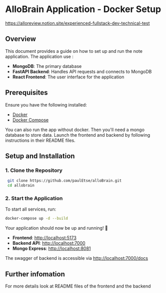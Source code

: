 # AlloBrain Application - Docker Setup
https://alloreview.notion.site/experienced-fullstack-dev-technical-test

## Overview
This document provides a guide on how to set up and run the note application. The application use :
- **MongoDB**: The primary database
- **FastAPI Backend**: Handles API requests and connects to MongoDB
- **React Frontend**: The user interface for the application

## Prerequisites
Ensure you have the following installed:
- [Docker](https://www.docker.com/get-started)
- [Docker Compose](https://docs.docker.com/compose/install/)

You can also run the app without docker. Then you'll need a mongo database to store data. Launch the frontend and backend by following instructions in their README files.

## Setup and Installation

### 1. Clone the Repository
```sh
 git clone https://github.com/paulEtse/alloBrain.git
 cd allobrain
```

### 2. Start the Application
To start all services, run:
```sh
docker-compose up -d --build
```
Your application should now be up and running! 🎉
- **Frontend**: [http://localhost:5173](http://localhost:5173)
- **Backend API**: [http://localhost:7000](http://localhost:7000)
- **Mongo Express**: [http://localhost:8081](http://localhost:8081)

The swagger of backend is accessible via [http://localhost:7000/docs](http://localhost:7000/docs)


## Further infomation
For more details look at README files of the frontend and the backend